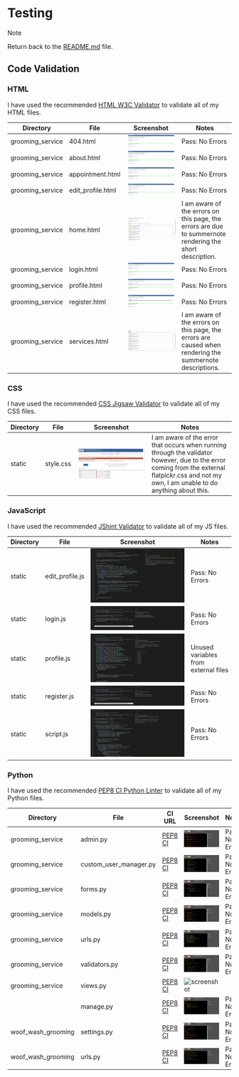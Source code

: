 # Testing

> [!NOTE]  
> Return back to the [README.md](README.md) file.

## Code Validation

### HTML

I have used the recommended [HTML W3C Validator](https://validator.w3.org) to validate all of my HTML files.

| Directory | File | Screenshot                                                                       | Notes                                                                                                    |
| --- | --- |----------------------------------------------------------------------------------|----------------------------------------------------------------------------------------------------------|
| grooming_service | 404.html | ![screenshot](documentation/testing/validation/html/404-error-validation.png)         | Pass: No Errors                                                                                          |
| grooming_service | about.html | ![screenshot](documentation/testing/validation/html/about-html-validation.png)        | Pass: No Errors                                                                                          |
| grooming_service | appointment.html | ![screenshot](documentation/testing/validation/html/appointment-html-validation.png)  | Pass: No Errors                                                                                          |
| grooming_service | edit_profile.html | ![screenshot](documentation/testing/validation/html/profile-edit-html-validation.png) | Pass: No Errors                                                                                          |
| grooming_service | home.html | ![screenshot](documentation/testing/validation/html/home-html-validation.png)         | I am aware of the errors on this page, the errors are due to summernote rendering the short description. |
| grooming_service | login.html | ![screenshot](documentation/testing/validation/html/login-html-validation.png)        | Pass: No Errors                                                                                          |
| grooming_service | profile.html | ![screenshot](documentation/testing/validation/html/profile-html-validation.png) | Pass: No Errors |                                                                                         |
| grooming_service | register.html | ![screenshot](documentation/testing/validation/html/register-html-validation.png)     | Pass: No Errors                                                                                          |
| grooming_service | services.html | ![screenshot](documentation/testing/validation/html/services-html-validation.png)     | I am aware of the errors on this page, the errors are caused when rendering the summernote descriptions. |

### CSS

I have used the recommended [CSS Jigsaw Validator](https://jigsaw.w3.org/css-validator) to validate all of my CSS files.

| Directory | File | Screenshot | Notes                                                                                                                                                                                          |
| --- | --- | --- |------------------------------------------------------------------------------------------------------------------------------------------------------------------------------------------------|
| static | style.css | ![screenshot](documentation/testing/validation/css/css-validation.png) | I am aware of the error that occurs when running through the validator however, due to the error coming from the external flatpickr.css and not my own, I am unable to do anything about this. |

### JavaScript

I have used the recommended [JShint Validator](https://jshint.com) to validate all of my JS files.

| Directory | File | Screenshot                                                                  | Notes                                |
| --- | --- |-----------------------------------------------------------------------------|--------------------------------------|
| static | edit_profile.js | ![screenshot](documentation/testing/validation/js/edit-profile-js-validation.png) | Pass: No Errors                      |
| static | login.js | ![screenshot](documentation/testing/validation/js/login-js-validation.png)  | Pass: No Errors                      |
| static | profile.js | ![screenshot](documentation/testing/validation/js/profile-js-validation.png) | Unused variables from external files |
| static | register.js | ![screenshot](documentation/testing/validation/js/register-js-validation.png) | Pass: No Errors                      |
| static | script.js | ![screenshot](documentation/testing/validation/js/script-js-validation.png) | Pass: No Errors                      |

### Python

I have used the recommended [PEP8 CI Python Linter](https://pep8ci.herokuapp.com) to validate all of my Python files.

| Directory | File | CI URL | Screenshot                                                                                | Notes |
| --- | --- | --- |-------------------------------------------------------------------------------------------| --- |
| grooming_service | admin.py | [PEP8 CI](https://pep8ci.herokuapp.com/https://raw.githubusercontent.com/Jordan-Boulton1/woof-wash-grooming/main/grooming_service/admin.py) | ![screenshot](documentation/testing/validation/python/admin-validation.png)               | Pass: No Errors |
| grooming_service | custom_user_manager.py | [PEP8 CI](https://pep8ci.herokuapp.com/https://raw.githubusercontent.com/Jordan-Boulton1/woof-wash-grooming/main/grooming_service/custom_user_manager.py) | ![screenshot](documentation/testing/validation/python/custom-user-manager-validation.png) | Pass: No Errors |
| grooming_service | forms.py | [PEP8 CI](https://pep8ci.herokuapp.com/https://raw.githubusercontent.com/Jordan-Boulton1/woof-wash-grooming/main/grooming_service/forms.py) | ![screenshot](documentation/testing/validation/python/forms-validation.png)               | Pass: No Errors |
| grooming_service | models.py | [PEP8 CI](https://pep8ci.herokuapp.com/https://raw.githubusercontent.com/Jordan-Boulton1/woof-wash-grooming/main/grooming_service/models.py) | ![screenshot](documentation/testing/validation/python/models-validation.png)              | Pass: No Errors |
| grooming_service | urls.py | [PEP8 CI](https://pep8ci.herokuapp.com/https://raw.githubusercontent.com/Jordan-Boulton1/woof-wash-grooming/main/grooming_service/urls.py) | ![screenshot](documentation/testing/validation/python/urls-validation.png)                | Pass: No Errors |
| grooming_service | validators.py | [PEP8 CI](https://pep8ci.herokuapp.com/https://raw.githubusercontent.com/Jordan-Boulton1/woof-wash-grooming/main/grooming_service/validators.py) | ![screenshot](documentation/testing/validation/python/validators.png)                     | Pass: No Errors|
| grooming_service | views.py | [PEP8 CI](https://pep8ci.herokuapp.com/https://raw.githubusercontent.com/Jordan-Boulton1/woof-wash-grooming/main/grooming_service/views.py) | ![screenshot](documentation/validation/path-to-screenshot.png)                            | |
|  | manage.py | [PEP8 CI](https://pep8ci.herokuapp.com/https://raw.githubusercontent.com/Jordan-Boulton1/woof-wash-grooming/main/manage.py) | ![screenshot](documentation/testing/validation/python/manage-validation.png)              | Pass: No Errors |
| woof_wash_grooming | settings.py | [PEP8 CI](https://pep8ci.herokuapp.com/https://raw.githubusercontent.com/Jordan-Boulton1/woof-wash-grooming/main/woof_wash_grooming/settings.py) | ![screenshot](documentation/testing/validation/python/settings-validation.png)            | Pass: No Errors |
| woof_wash_grooming | urls.py | [PEP8 CI](https://pep8ci.herokuapp.com/https://raw.githubusercontent.com/Jordan-Boulton1/woof-wash-grooming/main/woof_wash_grooming/urls.py) | ![screenshot](documentation/testing/validation/python/urls-validation2.png)               | Pass: No Errors |